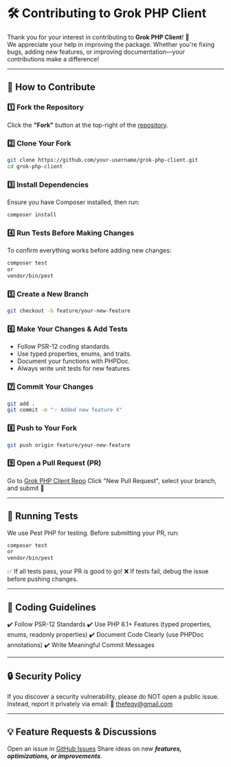 # 🛠 Contributing to Grok PHP Client

Thank you for your interest in contributing to **Grok PHP Client**! 🚀  
We appreciate your help in improving the package. Whether you're fixing bugs, adding new features, or improving documentation—your contributions make a difference!

---

## **📌 How to Contribute**
### **1️⃣ Fork the Repository**
Click the **"Fork"** button at the top-right of the [repository](https://github.com/grok-php/client).

### **2️⃣ Clone Your Fork**
```sh
git clone https://github.com/your-username/grok-php-client.git
cd grok-php-client
```

### 3️⃣ Install Dependencies
Ensure you have Composer installed, then run:

```sh
composer install
```

### 4️⃣ Run Tests Before Making Changes
To confirm everything works before adding new changes:

```sh
composer test
or
vendor/bin/pest
```

### 5️⃣ Create a New Branch

```sh
git checkout -b feature/your-new-feature
```

### 6️⃣ Make Your Changes & Add Tests
- Follow PSR-12 coding standards.
- Use typed properties, enums, and traits.
- Document your functions with PHPDoc.
- Always write unit tests for new features.

### 7️⃣ Commit Your Changes

```sh
git add .
git commit -m "✨ Added new feature X"
```

### 8️⃣ Push to Your Fork

```sh
git push origin feature/your-new-feature
```

### 9️⃣ Open a Pull Request (PR)
Go to [Grok PHP Client Repo](https://github.com/grok-php/client/pulls)
Click "New Pull Request", select your branch, and submit 🚀

---

## 🧪 Running Tests
We use Pest PHP for testing. Before submitting your PR, run:

```sh
composer test
or
vendor/bin/pest
```

✅ If all tests pass, your PR is good to go!
❌ If tests fail, debug the issue before pushing changes.

---

## 📖 Coding Guidelines
✔️ Follow PSR-12 Standards
✔️ Use PHP 8.1+ Features (typed properties, enums, readonly properties)
✔️ Document Code Clearly (use PHPDoc annotations)
✔️ Write Meaningful Commit Messages

---

## 🔒 Security Policy
If you discover a security vulnerability, please do NOT open a public issue. Instead, report it privately via email:
📩 [thefeqy@gmail.com](thefeqy@gmail.com)

---

## 💡 Feature Requests & Discussions
Open an issue in [GitHub Issues](https://github.com/grok-php/client/issues)
Share ideas on new ***features, optimizations, or improvements***.

